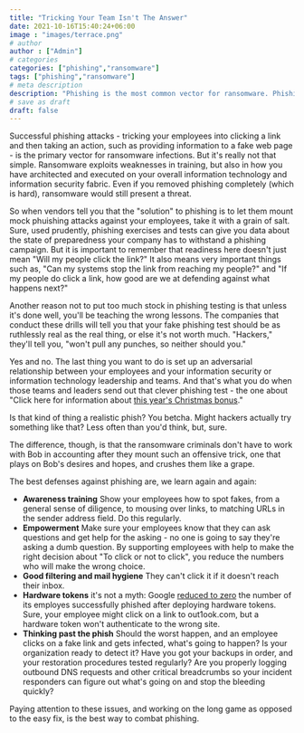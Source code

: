 ```yaml
---
title: "Tricking Your Team Isn't The Answer"
date: 2021-10-16T15:40:24+06:00
image : "images/terrace.png"
# author
author : ["Admin"]
# categories
categories: ["phishing","ransomware"]
tags: ["phishing","ransomware"]
# meta description
description: "Phishing is the most common vector for ransomware. Phishing your staff is not the solution to phishing."
# save as draft
draft: false
---
```


Successful phishing attacks - tricking your employees into clicking a link and then taking an action, such as providing information to a fake web page - is the primary vector for ransomware infections. But it's really not that simple. Ransomware exploits weaknesses in training, but also in how you have architected and executed on your overall information technology and information security fabric. Even if you removed phishing completely (which is hard), ransomware would still present a threat. 

So when vendors tell you that the "solution" to phishing is to let them mount mock phuishing attacks against your employees, take it with a grain of salt. Sure, used prudently, phishing exercises and tests can give you data about the state of preparedness your company has to withstand a phishing campaign. But it is important to remember that readiness here doesn't just mean "Will my people click the link?" It also means very important things such as, "Can my systems stop the link from reaching my people?" and "If my people do click a link, how good are we at defending against what happens next?" 

Another reason not to put too much stock in phishing testing is that unless it's done well, you'll be teaching the wrong lessons. The companies that conduct these drills will tell you that your fake phishing test should be as ruthlessly real as the real thing, or else it's not worth much. "Hackers," they'll tell you, "won't pull any punches, so neither should you."

Yes and no. The last thing you want to do is set up an adversarial relationship between your employees and your information security or information technology leadership and teams. And that's what you do when those teams and leaders send out that clever phishing test - the one about "Click here for information about [this year's Christmas bonus](https://nypost.com/2020/12/25/godaddy-sends-employees-fake-christmas-bonus-email-as-security-test/)." 

Is that kind of thing a realistic phish? You betcha. Might hackers actually try something like that? Less often than you'd think, but, sure. 

The difference, though, is that the ransomware criminals don't have to work with Bob in accounting after they mount such an offensive trick, one that plays on Bob's desires and hopes, and crushes them like a grape. 

The best defenses against phishing are, we learn again and again: 

- **Awareness training** Show your employees how to spot fakes, from a general sense of diligence, to mousing over links, to matching URLs in the sender address field. Do this regularly. 
- **Empowerment** Make sure your employees know that they can ask questions and get help for the asking - no one is going to say they're asking a dumb question. By supporting employees with help to make the right decision about "To click or not to click", you reduce the numbers who will make the wrong choice. 
- **Good filtering and mail hygiene** They can't click it if it doesn't reach their inbox.
- **Hardware tokens** it's not a myth: Google [reduced to zero](https://krebsonsecurity.com/2018/07/google-security-keys-neutralized-employee-phishing/) the number of its employes successfully phished after deploying hardware tokens. Sure, your employee might click on a link to out1ook.com, but a hardware token won't authenticate to the wrong site. 
- **Thinking past the phish** Should the worst happen, and an employee clicks on a fake link and gets infected, what's going to happen? Is your organization ready to detect it? Have you got your backups in order, and your restoration procedures tested regularly? Are you properly logging outbound DNS requests and other critical breadcrumbs so your incident responders can figure out what's going on and stop the bleeding quickly? 

Paying attention to these issues, and working on the long game as opposed to the easy fix, is the best way to combat phishing. 